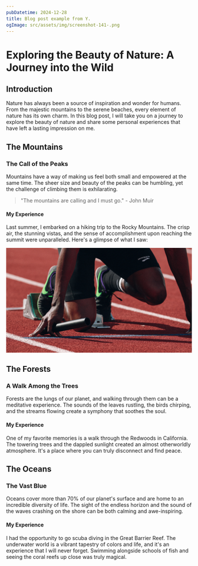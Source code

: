 ```yaml
---
pubDatetime: 2024-12-28
title: Blog post example from Y.
ogImage: src/assets/img/screenshot-141-.png
---
```

# Exploring the Beauty of Nature: A Journey into the Wild

## Introduction

Nature has always been a source of inspiration and wonder for humans. From the majestic mountains to the serene beaches, every element of nature has its own charm. In this blog post, I will take you on a journey to explore the beauty of nature and share some personal experiences that have left a lasting impression on me.

## The Mountains

### The Call of the Peaks

Mountains have a way of making us feel both small and empowered at the same time. The sheer size and beauty of the peaks can be humbling, yet the challenge of climbing them is exhilarating.

> "The mountains are calling and I must go." - John Muir

#### My Experience

Last summer, I embarked on a hiking trip to the Rocky Mountains. The crisp air, the stunning vistas, and the sense of accomplishment upon reaching the summit were unparalleled. Here's a glimpse of what I saw:

![](src/assets/img/speed.png)

## The Forests

### A Walk Among the Trees

Forests are the lungs of our planet, and walking through them can be a meditative experience. The sounds of the leaves rustling, the birds chirping, and the streams flowing create a symphony that soothes the soul.

#### My Experience

One of my favorite memories is a walk through the Redwoods in California. The towering trees and the dappled sunlight created an almost otherworldly atmosphere. It's a place where you can truly disconnect and find peace.

## The Oceans

### The Vast Blue

Oceans cover more than 70% of our planet's surface and are home to an incredible diversity of life. The sight of the endless horizon and the sound of the waves crashing on the shore can be both calming and awe-inspiring.

#### My Experience

I had the opportunity to go scuba diving in the Great Barrier Reef. The underwater world is a vibrant tapestry of colors and life, and it's an experience that I will never forget. Swimming alongside schools of fish and seeing the coral reefs up close was truly magical.